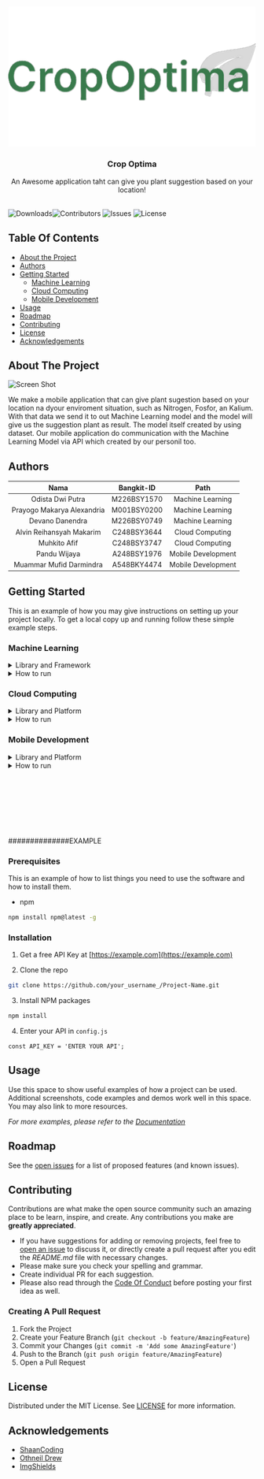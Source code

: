 <br/>
<p align="center">
  <a href="https://github.com/panduwjaya/CropOptima-Fullteam/">
    <img src="logo-transparent.png" alt="Logo">
  </a>

  <h3 align="center">Crop Optima</h3>

  <p align="center">
    An Awesome application taht can give you plant suggestion based on your location!
    <br/>
    <br/>
  </p>
</p>

![Downloads](https://img.shields.io/github/downloads/panduwjaya/CropOptima-Fullteam/total)![Contributors](https://img.shields.io/github/contributors/panduwjaya/CropOptima-Fullteam?color=dark-green) ![Issues](https://img.shields.io/github/issues/panduwjaya/CropOptima-Fullteam) ![License](https://img.shields.io/github/license/panduwjaya/CropOptima-Fullteam)

## Table Of Contents

* [About the Project](#about-the-project)
* [Authors](#authors)
* [Getting Started](#getting-started)
    * [Machine Learning](#machine-learning)
    * [Cloud Computing](#cloud-computing)
    * [Mobile Development](#mobile-development)
* [Usage](#usage)
* [Roadmap](#roadmap)
* [Contributing](#contributing)
* [License](#license)
* [Acknowledgements](#acknowledgements)

## About The Project

![Screen Shot](images/screenshot.png)

We make a mobile application that can give plant sugestion based on your location na dyour enviroment situation, such as
Nitrogen, Fosfor, an Kalium. With that data we send it to out Machine Learning model and the model will give us the
suggestion plant as result. The model itself created by using dataset. Our mobile application do communication with the
Machine Learning Model via API which created by our personil too.

## Authors

|            Nama            | Bangkit-ID  |        Path        |
|:--------------------------:|:-----------:|:------------------:|
|      Odista Dwi Putra      | M226BSY1570 |  Machine Learning  |
| Prayogo Makarya Alexandria | M001BSY0200 |  Machine Learning  |
|      Devano Danendra       | M226BSY0749 |  Machine Learning  |
|  Alvin Reihansyah Makarim  | C248BSY3644 |  Cloud Computing   |
|        Muhkito Afif        | C248BSY3747 |  Cloud Computing   |
|        Pandu Wijaya        | A248BSY1976 | Mobile Development |
|  Muammar Mufid Darmindra   | A548BKY4474 | Mobile Development |

## Getting Started

This is an example of how you may give instructions on setting up your project locally.
To get a local copy up and running follow these simple example steps.

### Machine Learning

<details>
<summary> Library and Framework </summary>

* [Tensorflow](https://www.tensorflow.org/) :
* [Numpy](https://numpy.org/)
* [Keras](https://keras.io/)
* [Jupyter Notebook](https://jupyter.org/)

</details>

<details>
<summary>  How to run </summary> 

1. Clone [this](https://github.com/panduwjaya/CropOptima-Fullteam.git) repository and open the folder
2. Open file `/MachineLearning/File Py/Capstone_Project_Bangkit.ipynb` in your Jupyter Notebook
3. Build and run the `.ipynb` file
4. Use the generated model to predict with required data

</details>

### Cloud Computing

<details>
<summary> Library and Platform </summary>

* [Express Js](https://expressjs.com/)
* [Docker](https://docker.com/)
* [Cloudrun](https://cloud.google.com/run)
* [Flask](https://flask.palletsprojects.com/)
* [Python >= 3.8](https://www.python.org/)

</details>

<details>
<summary>  How to run </summary> 

1. Clone [this](https://github.com/panduwjaya/CropOptima-Fullteam.git) repository and open the folder
2. Open directory `/CloudComputing`
3. If you want use database to saving your history go to `/database-api` otherwise `/model-api`
4. Don't forget include the Machine Learning Model
3. Open your terminal and install all dependencies with

```sh
pip install -r requirements.txt
```

4. Run API

```sh
python3 main.py
```

5. Access API at `http://localhost:5000`

</details>

### Mobile Development

<details>
<summary> Library and Platform </summary>

* [Material 3](https://m3.material.io/) : Used as User Interface library that can help you make your design look more
  beautiful
* [Retrofit](https://square.github.io/retrofit/) : Retrofit is a library that can help application to make API call and
  handling API
* [Glide](https://github.com/bumptech/glide) : This library is useful for showing images from URL to ImageView
* [Firebase](https://github.com/bumptech/glide) : Firebase is one of most popular library to handling Authorization
* [Android Studio](https://developer.android.com/studio)

</details>
<details>
<summary>  How to run </summary> 

1. Clone [this](https://github.com/panduwjaya/CropOptima-Fullteam.git) repository
2. Open directory `/MobileDevelopment `in your Android Studio
3. Build and run your application

</details>
<br>
</br>
<br>
</br>
<br>
</br>
<br>
</br>
##############EXAMPLE

### Prerequisites

This is an example of how to list things you need to use the software and how to install them.

* npm

```sh
npm install npm@latest -g
```

### Installation

1. Get a free API Key at [https://example.com](https://example.com)

2. Clone the repo

```sh
git clone https://github.com/your_username_/Project-Name.git
```

3. Install NPM packages

```sh
npm install
```

4. Enter your API in `config.js`

```JS
const API_KEY = 'ENTER YOUR API';
```

## Usage

Use this space to show useful examples of how a project can be used. Additional screenshots, code examples and demos
work well in this space. You may also link to more resources.

_For more examples, please refer to the [Documentation](https://example.com)_

## Roadmap

See the [open issues](https://github.com/ShaanCoding/ReadME-Generator/issues) for a list of proposed features (and known
issues).

## Contributing

Contributions are what make the open source community such an amazing place to be learn, inspire, and create. Any
contributions you make are **greatly appreciated**.

* If you have suggestions for adding or removing projects, feel free
  to [open an issue](https://github.com/ShaanCoding/ReadME-Generator/issues/new) to discuss it, or directly create a
  pull request after you edit the *README.md* file with necessary changes.
* Please make sure you check your spelling and grammar.
* Create individual PR for each suggestion.
* Please also read through
  the [Code Of Conduct](https://github.com/ShaanCoding/ReadME-Generator/blob/main/CODE_OF_CONDUCT.md) before posting
  your first idea as well.

### Creating A Pull Request

1. Fork the Project
2. Create your Feature Branch (`git checkout -b feature/AmazingFeature`)
3. Commit your Changes (`git commit -m 'Add some AmazingFeature'`)
4. Push to the Branch (`git push origin feature/AmazingFeature`)
5. Open a Pull Request

## License

Distributed under the MIT License. See [LICENSE](https://github.com/ShaanCoding/ReadME-Generator/blob/main/LICENSE.md)
for more information.

## Acknowledgements

* [ShaanCoding](https://github.com/ShaanCoding/)
* [Othneil Drew](https://github.com/othneildrew/Best-README-Template)
* [ImgShields](https://shields.io/)
